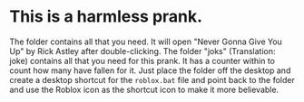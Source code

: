 # This is a harmless prank.

The folder contains all that you need. It will open "Never Gonna Give You Up" by Rick Astley after double-clicking.
The folder "joks" (Translation: joke) contains all that you need for this prank. It has a counter within to count how many have fallen for it.
Just place the folder off the desktop and create a desktop shortcut for the `roblox.bat` file and point back to the folder and use the Roblox icon as the shortcut icon to make it more believable.
